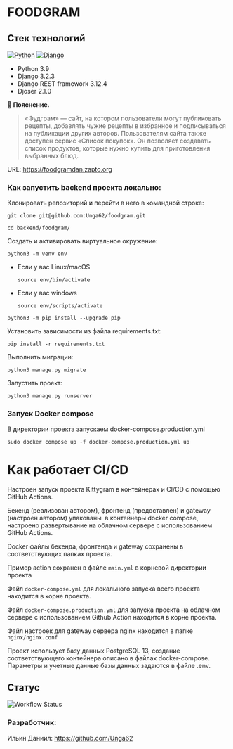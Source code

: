 # FOODGRAM

## Стек технологий
[![Python](https://img.shields.io/badge/-Python-464646?style=flat-square&logo=Python)](https://www.python.org/)
[![Django](https://img.shields.io/badge/-Django-464646?style=flat-square&logo=Django)](https://www.djangoproject.com/)

- Python 3.9
- Django 3.2.3
- Django REST framework 3.12.4
- Djoser 2.1.0

:small_orange_diamond: **Пояснение.**
> «Фудграм» — сайт, на котором пользователи могут публиковать рецепты, добавлять чужие рецепты в избранное и подписываться на публикации других авторов. Пользователям сайта также доступен сервис «Список покупок». Он позволяет создавать список продуктов, которые нужно купить для приготовления выбранных блюд.

URL: https://foodgramdan.zapto.org

### Как запустить backend проекта локально:

Клонировать репозиторий и перейти в него в командной строке:

```
git clone git@github.com:Unga62/foodgram.git
```

```
cd backend/foodgram/
```

Cоздать и активировать виртуальное окружение:

```
python3 -m venv env
```

* Если у вас Linux/macOS

    ```
    source env/bin/activate
    ```

* Если у вас windows

    ```
    source env/scripts/activate
    ```

```
python3 -m pip install --upgrade pip
```

Установить зависимости из файла requirements.txt:

```
pip install -r requirements.txt
```

Выполнить миграции:

```
python3 manage.py migrate
```

Запустить проект:

```
python3 manage.py runserver
```

### Запуск Docker compose 
В директории проекта запускаем docker-compose.production.yml
```
sudo docker compose up -f docker-compose.production.yml up
```

#  Как работает CI/CD  

Настроен запуск проекта Kittygram в контейнерах и CI/CD с помощью GitHub Actions.

Бекенд (реализован автором), фронтенд (предоставлен) и gateway (настроен автором) упакованы  в контейнеры docker compose, настроено развертывание на облачном сервере с использованием GitHub Actions.

Docker файлы бекенда, фронтенда и gateway сохранены в соответствующих папках проекта.

Пример action сохранен в файле `main.yml` в корневой директории проекта

Файл `docker-compose.yml` для локального запуска всего проекта находится в корне проекта.

Файл `docker-compose.production.yml` для запуска проекта на облачном сервере с использованием Github Action находится в корне проекта.

Файл настроек для gateway сервера nginx находится в папке `nginx/nginx.conf`

Проект использует базу данных PostgreSQL 13, создание соответствующего контейнера описано в файлах docker-compose.
Параметры и учетные данные базы данных задаются в файле .env.


## Статус
![Workflow Status](https://github.com/Unga62/foodgram/actions/workflows/main.yml/badge.svg)

### Разработчик:

Ильин Даниил: https://github.com/Unga62